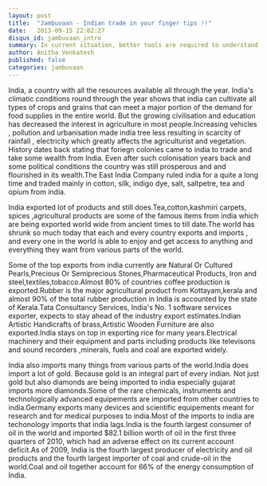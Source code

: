 ```yaml
---
layout: post
title:  "Jambuvaan - Indian trade in your finger tips !!"
date:   2013-09-15 22:02:27
disqus_id: jambuvaan_intro
summary: In current situation, better tools are required to understand trade data.
author: Anitha Venkatesh
published: false
categories: jambuvaan
---
```


India, a country with all the resources available all through the year. India's climatic conditions round through the year shows that india can cultivate all types of crops and grains that can meet a major portion of the demand for food supplies in the entire world. But the growing civilisation and education has decreased the interest in agriculture in most people.Increasing vehicles , pollution and urbanisation made india tree less resulting in scarcity of rainfall , electricity which greatly affects the agriculturist and vegetation. 
History dates back stating that foriegn colonies came to india to trade and take some wealth from India. Even after such colonisation years back and some political conditions the country was still prosperous and and flourished in its wealth.The East India Company ruled india for a quite a long time and  traded mainly in cotton, silk, indigo dye, salt, saltpetre, tea and opium from india. 

India exported lot of products and still does.Tea,cotton,kashmiri carpets, spices ,agricultural products are some of the famous items from india which are being exported world wide from ancient times to till date.The world has shrunk so much today that each and every country exports and imports , and every one in the world is able to enjoy and get access to anything and everything they want from various parts of the world.
    
Some of the top exports from india currently are Natural Or Cultured Pearls,Precious Or Semiprecious Stones,Pharmaceutical Products, Iron and steel,textiles,tobacco.Almost 80% of countries coffee production is exported.Rubber is the major agricultural product from Kottayam,kerala and almost 90% of the total rubber production in India is accounted by the state of Kerala.Tata Consultancy Services, India's No. 1 software services exporter, expects to stay ahead of the industry export estimates.Indian Artistic Handicrafts of brass,Artistic Wooden Furniture are also exported.India stays on top in exporting rice for many years.Electrical machinery and their equipment and parts including products like televisons and sound recorders ,minerals, fuels and coal are exported widely.
	
India also imports many things from various parts of the world.India does import a lot of gold. Because gold is an integral part of every indian. Not just gold but also diamonds are being imported to india especially gujarat imports more diamonds.Some of the rare chemicals, instruments and technologically advanced equipements are imported from other countries to india.Germany exports many devices and scientific equipements meant for research and for medical purposes to india.Most of the imports to india are techonology imports that india lags.India is the fourth largest consumer of oil in the world and imported $82.1 billion worth of oil in the first three quarters of 2010, which had an adverse effect on its current account deficit.As of 2009, India is the fourth largest producer of electricity and oil products and the fourth largest importer of coal and crude-oil in the world.Coal and oil together account for 66% of the energy consumption of India.
